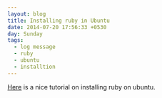 ```yaml
---
layout: blog
title: Installing ruby in Ubuntu
date: 2014-07-20 17:56:33 +0530
day: Sunday
tags:
  - log message
  - ruby
  - ubuntu
  - installtion
---
```


[Here](http://ryanbigg.com/2010/12/ubuntu-ruby-rvm-rails-and-you/) is a nice tutorial on installing ruby on ubuntu. 
